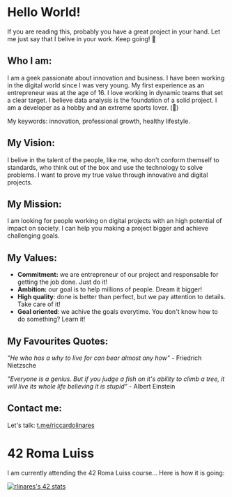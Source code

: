 # Hello World!

If you are reading this, probably you have a great project in your hand. Let me just say that I belive in your work. Keep going! 💪

## Who I am:
I am a geek passionate about innovation and business.
I have been working in the digital world since I was very young.
My first experience as an entrepreneur was at the age of 16. 
I love working in dynamic teams that set a clear target.
I believe data analysis is the foundation of a solid project.
I am a developer as a hobby and an extreme sports lover. (🏓)

My keywords: innovation, professional growth, healthy lifestyle.

## My Vision:
I belive in the talent of the people, like me, who don't conform themself to standards, who think out of the box and use the technology to solve problems. I want to prove my true value through innovative and digital projects.

## My Mission:
I am looking for people working on digital projects with an high potential of impact on society. I can help you making a project bigger and achieve challenging goals.

## My Values:
 - **Commitment:** we are entrepreneur of our project and responsable for getting the job done. Just do it!
 - **Ambition:** our goal is to help millions of people. Dream it bigger!
 - **High quality**: done is better than perfect, but we pay attention to details. Take care of it!
 - **Goal oriented**: we achive the goals everytime. You don't know how to do something? Learn it!
 
## My Favourites Quotes:
*"He who has a why to live for can bear almost any how"* - Friedrich Nietzsche

*"Everyone is a genius. But if you judge a fish on it's ability to climb a tree, it will live its whole life believing it is stupid"* - Albert Einstein

## Contact me:
Let's talk: [t.me/riccardolinares](https://t.me/riccardolinares)


# 42 Roma Luiss

I am currently attending the 42 Roma Luiss course... Here is how it is going:

[![rlinares's 42 stats](https://badge42.vercel.app/api/v2/cl1wdiv5j003009jyjuv835bj/stats?cursusId=21&coalitionId=125)](https://github.com/JaeSeoKim/badge42)



